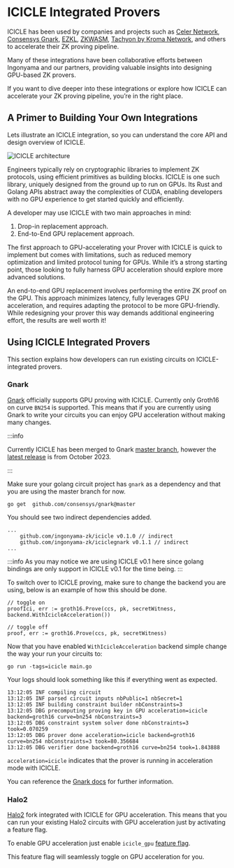 # ICICLE Integrated Provers

ICICLE has been used by companies and projects such as [Celer Network](https://github.com/celer-network), [Consensys Gnark](https://github.com/Consensys/gnark), [EZKL](https://blog.ezkl.xyz/post/acceleration/), [ZKWASM](https://twitter.com/DelphinusLab/status/1762604988797513915), [Tachyon by Kroma Network](https://blog.kroma.network/icicle-integration-into-tachyon-162b8425f14f), and others to accelerate their ZK proving pipeline.

Many of these integrations have been collaborative efforts between Ingonyama and our partners, providing valuable insights into designing GPU-based ZK provers.

If you want to dive deeper into these integrations or explore how ICICLE can accelerate your ZK proving pipeline, you’re in the right place.

## A Primer to Building Your Own Integrations

Lets illustrate an ICICLE integration, so you can understand the core API and design overview of ICICLE.

![ICICLE architecture](/img/architecture-high-level.png)

Engineers typically rely on cryptographic libraries to implement ZK protocols, using efficient primitives as building blocks. ICICLE is one such library, uniquely designed from the ground up to run on GPUs. Its Rust and Golang APIs abstract away the complexities of CUDA, enabling developers with no GPU experience to get started quickly and efficiently.

A developer may use ICICLE with two main approaches in mind:

1. Drop-in replacement approach.
2. End-to-End GPU replacement approach.

The first approach to GPU-accelerating your Prover with ICICLE is quick to implement but comes with limitations, such as reduced memory optimization and limited protocol tuning for GPUs. While it’s a strong starting point, those looking to fully harness GPU acceleration should explore more advanced solutions.

An end-to-end GPU replacement involves performing the entire ZK proof on the GPU. This approach minimizes latency, fully leverages GPU acceleration, and requires adapting the protocol to be more GPU-friendly. While redesigning your prover this way demands additional engineering effort, the results are well worth it!

## Using ICICLE Integrated Provers

This section explains how developers can run existing circuits on ICICLE-integrated provers.

### Gnark

[Gnark](https://github.com/Consensys/gnark) officially supports GPU proving with ICICLE. Currently only Groth16 on curve `BN254` is supported. This means that if you are currently using Gnark to write your circuits you can enjoy GPU acceleration without making many changes.

:::info

Currently ICICLE has been merged to Gnark [master branch](https://github.com/Consensys/gnark), however the [latest release](https://github.com/Consensys/gnark/releases/tag/v0.9.1) is from October 2023.

:::

Make sure your golang circuit project has `gnark` as a dependency and that you are using the master branch for now.

```
go get 	github.com/consensys/gnark@master
```

You should see two indirect dependencies added.

```
...
	github.com/ingonyama-zk/icicle v0.1.0 // indirect
	github.com/ingonyama-zk/iciclegnark v0.1.1 // indirect
...
```

:::info
As you may notice we are using ICICLE v0.1 here since golang bindings are only support in ICICLE v0.1 for the time being.
:::

To switch over to ICICLE proving, make sure to change the backend you are using, below is an example of how this should be done.

```
// toggle on
proofIci, err := groth16.Prove(ccs, pk, secretWitness, backend.WithIcicleAcceleration())

// toggle off
proof, err := groth16.Prove(ccs, pk, secretWitness)
```

Now that you have enabled `WithIcicleAcceleration` backend simple change the way your run your circuits to:

```
go run -tags=icicle main.go
```

Your logs should look something like this if everything went as expected.

```
13:12:05 INF compiling circuit
13:12:05 INF parsed circuit inputs nbPublic=1 nbSecret=1
13:12:05 INF building constraint builder nbConstraints=3
13:12:05 DBG precomputing proving key in GPU acceleration=icicle backend=groth16 curve=bn254 nbConstraints=3
13:12:05 DBG constraint system solver done nbConstraints=3 took=0.070259
13:12:05 DBG prover done acceleration=icicle backend=groth16 curve=bn254 nbConstraints=3 took=80.356684
13:12:05 DBG verifier done backend=groth16 curve=bn254 took=1.843888
```

`acceleration=icicle` indicates that the prover is running in acceleration mode with ICICLE.

You can reference the [Gnark docs](https://github.com/Consensys/gnark?tab=readme-ov-file#gpu-support) for further information.

### Halo2

[Halo2](https://github.com/zkonduit/halo2) fork integrated with ICICLE for GPU acceleration. This means that you can run your existing Halo2 circuits with GPU acceleration just by activating a feature flag.

To enable GPU acceleration just enable `icicle_gpu` [feature flag](https://github.com/zkonduit/halo2/blob/3d7b5e61b3052680ccb279e05bdcc21dd8a8fedf/halo2_proofs/Cargo.toml#L102).

This feature flag will seamlessly toggle on GPU acceleration for you.
